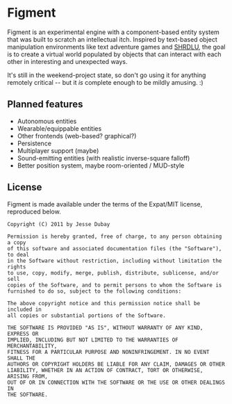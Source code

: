 # Figment

Figment is an experimental engine with a component-based entity system that was
built to scratch an intellectual itch. Inspired by text-based object
manipulation environments like text adventure games and
[SHRDLU](http://en.wikipedia.org/wiki/SHRDLU), the goal is to create a virtual
world populated by objects that can interact with each other in interesting and
unexpected ways.

It's still in the weekend-project state, so don't go using it for anything
remotely critical -- but it *is* complete enough to be mildly amusing. :)

## Planned features

* Autonomous entities
* Wearable/equippable entities
* Other frontends (web-based? graphical?)
* Persistence
* Multiplayer support (maybe)
* Sound-emitting entities (with realistic inverse-square falloff)
* Better position system, maybe room-oriented / MUD-style

## License

Figment is made available under the terms of the Expat/MIT license, reproduced
below.

```
Copyright (C) 2011 by Jesse Dubay

Permission is hereby granted, free of charge, to any person obtaining a copy
of this software and associated documentation files (the "Software"), to deal
in the Software without restriction, including without limitation the rights
to use, copy, modify, merge, publish, distribute, sublicense, and/or sell
copies of the Software, and to permit persons to whom the Software is
furnished to do so, subject to the following conditions:

The above copyright notice and this permission notice shall be included in
all copies or substantial portions of the Software.

THE SOFTWARE IS PROVIDED "AS IS", WITHOUT WARRANTY OF ANY KIND, EXPRESS OR
IMPLIED, INCLUDING BUT NOT LIMITED TO THE WARRANTIES OF MERCHANTABILITY,
FITNESS FOR A PARTICULAR PURPOSE AND NONINFRINGEMENT. IN NO EVENT SHALL THE
AUTHORS OR COPYRIGHT HOLDERS BE LIABLE FOR ANY CLAIM, DAMAGES OR OTHER
LIABILITY, WHETHER IN AN ACTION OF CONTRACT, TORT OR OTHERWISE, ARISING FROM,
OUT OF OR IN CONNECTION WITH THE SOFTWARE OR THE USE OR OTHER DEALINGS IN
THE SOFTWARE.
```
